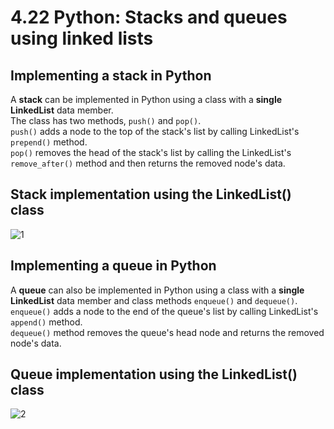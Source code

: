 # 4.22 Python: Stacks and queues using linked lists

## Implementing a stack in Python
A **stack** can be implemented in Python using a class with a **single LinkedList** data member.   
The class has two methods, ``push()`` and ``pop()``.   
``push()`` adds a node to the top of the stack's list by calling LinkedList's ``prepend()`` method.   
``pop()`` removes the head of the stack's list by calling the LinkedList's ``remove_after()`` method and then returns the removed node's data.   

## Stack implementation using the LinkedList() class

![1](https://github.com/ijaejun1025/CIS223-Algorithms/assets/154036705/854bc4b6-a2ac-497a-9e03-3c2f75bdf9cb)

## Implementing a queue in Python
A **queue** can also be implemented in Python using a class with a **single LinkedList** data member and class methods ``enqueue()`` and ``dequeue()``.   
``enqueue()`` adds a node to the end of the queue's list by calling LinkedList's ``append()`` method.   
``dequeue()`` method removes the queue's head node and returns the removed node's data.

## Queue implementation using the LinkedList() class

![2](https://github.com/ijaejun1025/CIS223-Algorithms/assets/154036705/5e3e7c3c-2375-4e2f-884c-faa55da76231)
